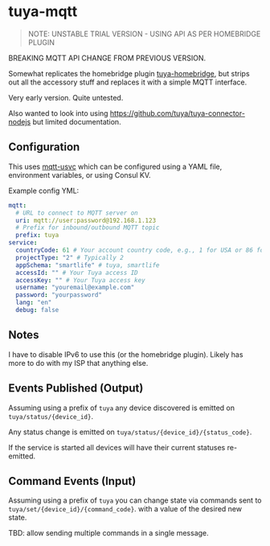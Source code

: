 # tuya-mqtt

> NOTE: UNSTABLE TRIAL VERSION - USING API AS PER HOMEBRIDGE PLUGIN

BREAKING MQTT API CHANGE FROM PREVIOUS VERSION.

Somewhat replicates the homebridge plugin [tuya-homebridge](https://github.com/tuya/tuya-homebridge), but strips out all the accessory stuff and replaces it with a simple MQTT interface.

Very early version. Quite untested.

Also wanted to look into using https://github.com/tuya/tuya-connector-nodejs but limited documentation.

## Configuration

This uses [mqtt-usvc](https://github.com/denwilliams/mqtt-usvc) which can be configured using a YAML file, environment variables, or using Consul KV.

Example config YML:

```yml
mqtt:
  # URL to connect to MQTT server on
  uri: mqtt://user:password@192.168.1.123
  # Prefix for inbound/outbound MQTT topic
  prefix: tuya
service:
  countryCode: 61 # Your account country code, e.g., 1 for USA or 86 for China
  projectType: "2" # Typically 2
  appSchema: "smartlife" # tuya, smartlife
  accessId: "" # Your Tuya access ID
  accessKey: "" # Your Tuya access key
  username: "youremail@example.com"
  password: "yourpassword"
  lang: "en"
  debug: false
```

## Notes

I have to disable IPv6 to use this (or the homebridge plugin). Likely has more to do with my ISP that anything else.

## Events Published (Output)

Assuming using a prefix of `tuya` any device discovered is emitted on `tuya/status/{device_id}`.

Any status change is emitted on `tuya/status/{device_id}/{status_code}`.

If the service is started all devices will have their current statuses re-emitted.

## Command Events (Input)

Assuming using a prefix of `tuya` you can change state via commands sent to `tuya/set/{device_id}/{command_code}`. with a value of the desired new state.

TBD: allow sending multiple commands in a single message.
